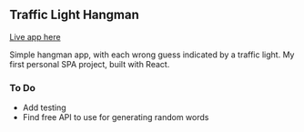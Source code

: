 ## Traffic Light Hangman

[Live app here](https://traffic-light-hangman.herokuapp.com/)

Simple hangman app, with each wrong guess indicated by a traffic light. My first personal SPA project, built with React.

### To Do
- Add testing
- Find free API to use for generating random words
